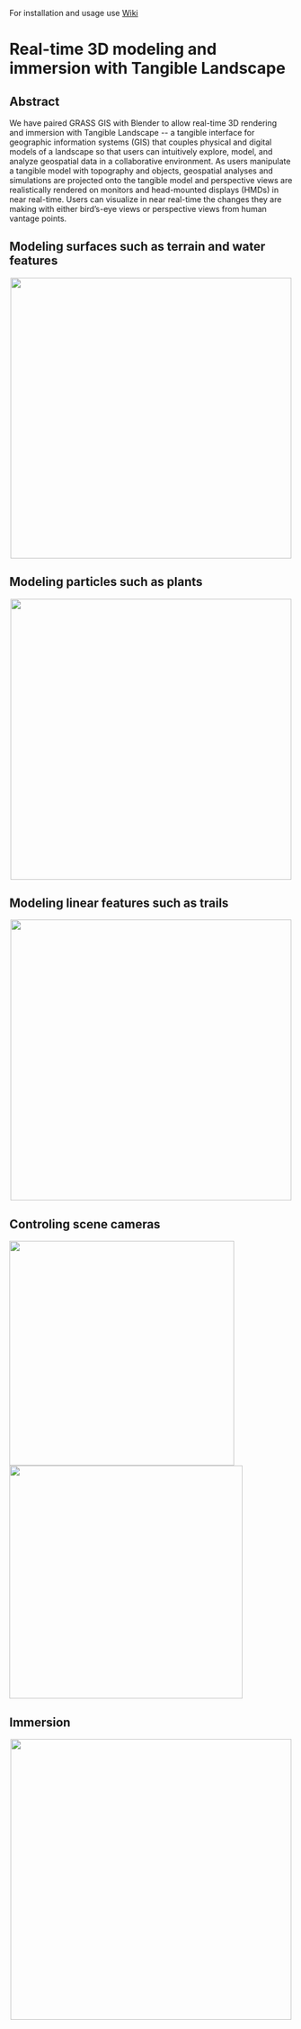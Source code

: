 
For installation and usage use [Wiki](https://github.com/ptabriz/Realtime_3Drendering_immersion_with_Tangibles/wiki)  

# Real-time 3D modeling and immersion with Tangible Landscape

## Abstract
We have paired GRASS GIS with Blender to allow real-time 3D rendering and immersion with Tangible Landscape -- a tangible interface for geographic information systems (GIS) that couples physical and digital models of a landscape so that users can intuitively explore, model, and analyze geospatial data in a collaborative environment. As users manipulate a tangible model with topography and objects, geospatial analyses and simulations are projected onto the tangible model and perspective views are realistically rendered on monitors and head-mounted displays (HMDs) in near real-time. Users can visualize in near real-time the changes they are making with either bird’s-eye views or perspective views from human vantage points. 

## Modeling surfaces such as terrain and water features
<span style="display:block;text-align:center"><img src="https://raw.githubusercontent.com/wiki/ptabriz/3D_immersion_TL/images/anim_water.gif" width=500>

## Modeling particles such as plants 
<span style="display:block;text-align:center"><img src="https://raw.githubusercontent.com/wiki/ptabriz/3D_immersion_TL/images/anim_plants.gif" width=500>
  
## Modeling linear features such as trails 
<span style="display:block;text-align:center"><img src="https://raw.githubusercontent.com/wiki/ptabriz/3D_immersion_TL/images/anim_trail.gif" width=500>

## Controling scene cameras 
<img src="https://raw.githubusercontent.com/wiki/ptabriz/3D_immersion_TL/images/anim_camera1.gif" width=400>          <img src="https://raw.githubusercontent.com/wiki/ptabriz/3D_immersion_TL/images/anim_camera2.gif" width=415>

## Immersion
<span style="display:block;text-align:center"><img src="https://raw.githubusercontent.com/wiki/ptabriz/3D_immersion_TL/images/anim_oculus.gif" width=500>



